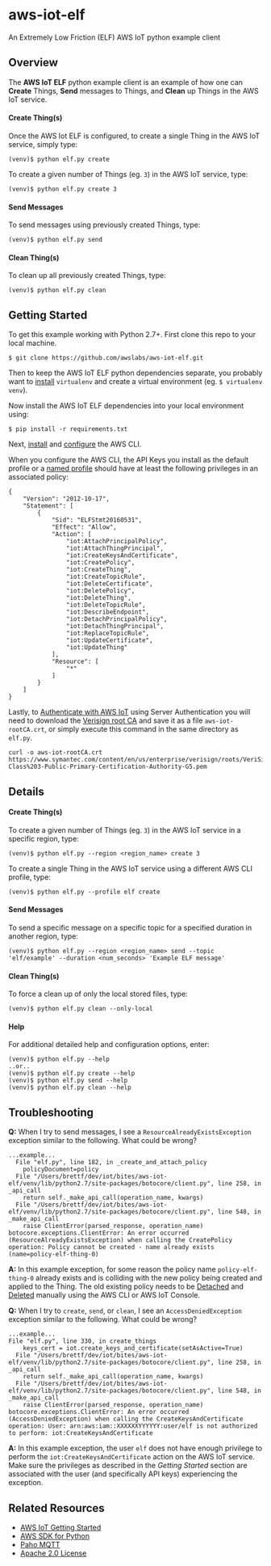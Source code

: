 # aws-iot-elf

An Extremely Low Friction (ELF) AWS IoT python example client

## Overview

The **AWS IoT ELF** python example client is an example of how one can **Create** Things, **Send** messages to Things, and **Clean** up Things in the AWS IoT service.

#### Create Thing(s)
Once the AWS Iot ELF is configured, to create a single Thing in the AWS IoT service, simply type:
````
(venv)$ python elf.py create
````
To create a given number of Things (eg. `3`) in the AWS IoT service, type:
````
(venv)$ python elf.py create 3
````

#### Send Messages
To send messages using previously created Things, type:
````
(venv)$ python elf.py send
````

#### Clean Thing(s)
To clean up all previously created Things, type:
````
(venv)$ python elf.py clean
````

## Getting Started

To get this example working with Python 2.7+. First clone this repo to your local machine.
````
$ git clone https://github.com/awslabs/aws-iot-elf.git
````
Then to keep the AWS IoT ELF python dependencies separate, you probably want to [install](https://virtualenv.pypa.io/en/stable/) `virtualenv` and create a virtual environment (eg. `$ virtualenv venv`). 

Now install the AWS IoT ELF dependencies into your local environment using: 
````
$ pip install -r requirements.txt
````
Next, [install](http://docs.aws.amazon.com/cli/latest/userguide/installing.html) and [configure](http://docs.aws.amazon.com/cli/latest/userguide/cli-chap-getting-started.html) the AWS CLI.

When you configure the AWS CLI, the API Keys you install as the default profile or a [named profile](http://docs.aws.amazon.com/cli/latest/userguide/cli-chap-getting-started.html#cli-multiple-profiles) should have at least the following privileges in an associated policy:
````
{
    "Version": "2012-10-17",
    "Statement": [
        {
            "Sid": "ELFStmt20160531",
            "Effect": "Allow",
            "Action": [
                "iot:AttachPrincipalPolicy",
                "iot:AttachThingPrincipal",
                "iot:CreateKeysAndCertificate",
                "iot:CreatePolicy",
                "iot:CreateThing",
                "iot:CreateTopicRule",
                "iot:DeleteCertificate",
                "iot:DeletePolicy",
                "iot:DeleteThing",
                "iot:DeleteTopicRule",
                "iot:DescribeEndpoint",
                "iot:DetachPrincipalPolicy",
                "iot:DetachThingPrincipal",
                "iot:ReplaceTopicRule",
                "iot:UpdateCertificate",
                "iot:UpdateThing"
            ],
            "Resource": [
                "*"
            ]
        }
    ]
}
````

Lastly, to [Authenticate with AWS IoT](http://docs.aws.amazon.com/iot/latest/developerguide/identity-in-iot.html) using Server Authentication you will need to download the [Verisign root CA](https://www.symantec.com/content/en/us/enterprise/verisign/roots/VeriSign-Class%203-Public-Primary-Certification-Authority-G5.pem) and save it as a file `aws-iot-rootCA.crt`, or simply execute this command in the same directory as `elf.py`.
````
curl -o aws-iot-rootCA.crt https://www.symantec.com/content/en/us/enterprise/verisign/roots/VeriSign-Class%203-Public-Primary-Certification-Authority-G5.pem
````

## Details
#### Create Thing(s)
To create a given number of Things (eg. `3`) in the AWS IoT service in a specific region, type:
````
(venv)$ python elf.py --region <region_name> create 3
````

To create a single Thing in the AWS IoT service using a different AWS CLI profile, type:
````
(venv)$ python elf.py --profile elf create
````

#### Send Messages
To send a specific message on a specific topic for a specified duration in another region, type:
````
(venv)$ python elf.py --region <region_name> send --topic 'elf/example' --duration <num_seconds> 'Example ELF message'
````

#### Clean Thing(s)
To force a clean up of only the local stored files, type:
````
(venv)$ python elf.py clean --only-local
````

#### Help
For additional detailed help and configuration options, enter: 
````
(venv)$ python elf.py --help
..or..
(venv)$ python elf.py create --help
(venv)$ python elf.py send --help
(venv)$ python elf.py clean --help
````

## Troubleshooting
**Q:** When I try to send messages, I see a `ResourceAlreadyExistsException` exception similar to the following. What could be wrong?
````
...example...
  File "elf.py", line 182, in _create_and_attach_policy
    policyDocument=policy
  File "/Users/brettf/dev/iot/bites/aws-iot-elf/venv/lib/python2.7/site-packages/botocore/client.py", line 258, in _api_call
    return self._make_api_call(operation_name, kwargs)
  File "/Users/brettf/dev/iot/bites/aws-iot-elf/venv/lib/python2.7/site-packages/botocore/client.py", line 548, in _make_api_call
    raise ClientError(parsed_response, operation_name)
botocore.exceptions.ClientError: An error occurred (ResourceAlreadyExistsException) when calling the CreatePolicy operation: Policy cannot be created - name already exists (name=policy-elf-thing-0)
````
**A:** In this example exception, for some reason the policy name `policy-elf-thing-0` already exists and is colliding with the new policy being created and applied to the Thing. The old existing policy needs to be [Detached](http://docs.aws.amazon.com/cli/latest/reference/iot/detach-principal-policy.html) and [Deleted](http://docs.aws.amazon.com/cli/latest/reference/iot/delete-policy.html) manually using the AWS CLI or AWS IoT Console. 

**Q:** When I try to `create`, `send`, or `clean`, I see an `AccessDeniedException` exception similar to the following. What could be wrong?
````
...example...
File "elf.py", line 330, in create_things
    keys_cert = iot.create_keys_and_certificate(setAsActive=True)
  File "/Users/brettf/dev/iot/bites/aws-iot-elf/venv/lib/python2.7/site-packages/botocore/client.py", line 258, in _api_call
    return self._make_api_call(operation_name, kwargs)
  File "/Users/brettf/dev/iot/bites/aws-iot-elf/venv/lib/python2.7/site-packages/botocore/client.py", line 548, in _make_api_call
    raise ClientError(parsed_response, operation_name)
botocore.exceptions.ClientError: An error occurred (AccessDeniedException) when calling the CreateKeysAndCertificate operation: User: arn:aws:iam::XXXXXXYYYYYY:user/elf is not authorized to perform: iot:CreateKeysAndCertificate
````
**A:** In this example exception, the user `elf` does not have enough privilege to perform the `iot:CreateKeysAndCertificate` action on the AWS IoT service. Make sure the privileges as described in the *Getting Started* section are associated with the user (and specifically API keys) experiencing the exception.

Related Resources
-----------------
* [AWS IoT Getting Started](http://docs.aws.amazon.com/kinesis/latest/dev/introduction.html)  
* [AWS SDK for Python](http://aws.amazon.com/sdkforpython)
* [Paho MQTT](http://eclipse.org/paho/)
* [Apache 2.0 License](http://aws.amazon.com/apache2.0)
